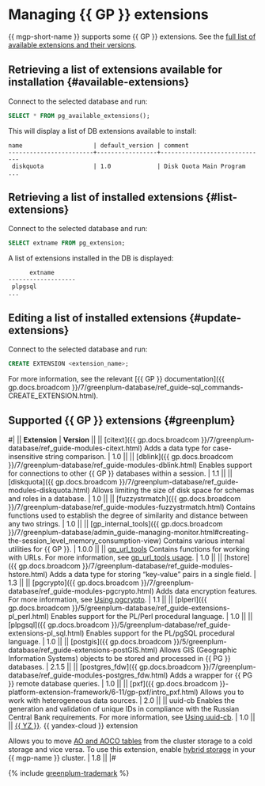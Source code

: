 # Managing {{ GP }} extensions

{{ mgp-short-name }} supports some {{ GP }} extensions. See the [full list of available extensions and their versions](#greenplum).

## Retrieving a list of extensions available for installation {#available-extensions}

Connect to the selected database and run:

```sql
SELECT * FROM pg_available_extensions();
```

This will display a list of DB extensions available to install:

```text
name                    | default_version | comment                            
------------------------+-----------------+------------------------------
 diskquota              | 1.0             | Disk Quota Main Program
...
```

## Retrieving a list of installed extensions {#list-extensions}

Connect to the selected database and run:

```sql
SELECT extname FROM pg_extension;
```

A list of extensions installed in the DB is displayed:

```text
      extname
-------------------
 plpgsql
...
```

## Editing a list of installed extensions {#update-extensions}

Connect to the selected database and run:

```sql
CREATE EXTENSION <extension_name>;
```

For more information, see the relevant [{{ GP }} documentation]({{ gp.docs.broadcom }}/7/greenplum-database/ref_guide-sql_commands-CREATE_EXTENSION.html).

## Supported {{ GP }} extensions {#greenplum}

#|
|| **Extension** | **Version** ||
|| [citext]({{ gp.docs.broadcom }}/7/greenplum-database/ref_guide-modules-citext.html)
Adds a data type for case-insensitive string comparison.
| 1.0 ||
|| [dblink]({{ gp.docs.broadcom }}/7/greenplum-database/ref_guide-modules-dblink.html)
Enables support for connections to other {{ GP }} databases within a session.
| 1.1  ||
|| [diskquota]({{ gp.docs.broadcom }}/7/greenplum-database/ref_guide-modules-diskquota.html)
Allows limiting the size of disk space for schemas and roles in a database.
| 1.0 ||
|| [fuzzystrmatch]({{ gp.docs.broadcom }}/7/greenplum-database/ref_guide-modules-fuzzystrmatch.html)
Contains functions used to establish the degree of similarity and distance between any two strings.
| 1.0 ||
|| [gp_internal_tools]({{ gp.docs.broadcom }}/7/greenplum-database/admin_guide-managing-monitor.html#creating-the-session_level_memory_consumption-view)
Contains various internal utilities for {{ GP }}.
| 1.0.0 ||
|| [gp_url_tools](https://github.com/open-gpdb/gp_url_tools)
Contains functions for working with URLs. For more information, see [gp_url_tools usage](./gp-url-tools.md).
| 1.0 ||
|| [hstore]({{ gp.docs.broadcom }}/7/greenplum-database/ref_guide-modules-hstore.html)
Adds a data type for storing <q>key-value</q> pairs in a single field.
| 1.3 ||
|| [pgcrypto]({{ gp.docs.broadcom }}/7/greenplum-database/ref_guide-modules-pgcrypto.html)
Adds data encryption features. For more information, see [Using pgcrypto](./pgcrypto.md).
| 1.1 ||
|| [plperl]({{ gp.docs.broadcom }}/5/greenplum-database/ref_guide-extensions-pl_perl.html)
Enables support for the PL/Perl procedural language.
| 1.0 ||
|| [plpgsql]({{ gp.docs.broadcom }}/5/greenplum-database/ref_guide-extensions-pl_sql.html)
Enables support for the PL/pgSQL procedural language.
| 1.0 ||
|| [postgis]({{ gp.docs.broadcom }}/5/greenplum-database/ref_guide-extensions-postGIS.html)
Allows GIS (Geographic Information Systems) objects to be stored and processed in {{ PG }} databases.
| 2.1.5 ||
|| [postgres_fdw]({{ gp.docs.broadcom }}/7/greenplum-database/ref_guide-modules-postgres_fdw.html)
Adds a wrapper for {{ PG }} remote database queries.
| 1.0 ||
|| [pxf]({{ gp.docs.broadcom }}-platform-extension-framework/6-11/gp-pxf/intro_pxf.html)
Allows you to work with heterogeneous data sources.
| 2.0 ||
|| uuid-cb
Enables the generation and validation of unique IDs in compliance with the Russian Central Bank requirements. For more information, see [Using uuid-cb](./uuid-cb.md).
| 1.0 ||
|| [{{ YZ }}](./yezzey.md). {{ yandex-cloud }} extension

Allows you to move [AO and AOCO tables](../../concepts/tables.md) from the cluster storage to a cold storage and vice versa. To use this extension, enable [hybrid storage](../../concepts/hybrid-storage.md) in your {{ mgp-name }} cluster.
| 1.8 ||
|#

{% include [greenplum-trademark](../../../_includes/mdb/mgp/trademark.md) %}
